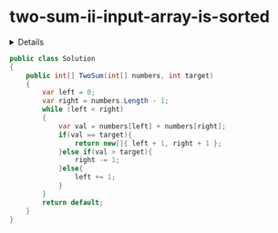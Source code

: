# two-sum-ii-input-array-is-sorted

<details>

给定一个已按照升序排列 的有序数组，找到两个数使得它们相加之和等于目标数。

函数应该返回这两个下标值 index1 和 index2，其中 index1 必须小于 index2。

说明:

返回的下标值（index1 和 index2）不是从零开始的。
你可以假设每个输入只对应唯一的答案，而且你不可以重复使用相同的元素。
示例:

输入: numbers = [2, 7, 11, 15], target = 9
输出: [1,2]
解释: 2 与 7 之和等于目标数 9 。因此 index1 = 1, index2 = 2 。

来源：力扣（LeetCode）
链接：https://leetcode-cn.com/problems/two-sum-ii-input-array-is-sorted
著作权归领扣网络所有。商业转载请联系官方授权，非商业转载请注明出处。

</details>

```C#
public class Solution
{
    public int[] TwoSum(int[] numbers, int target)
    {
        var left = 0;
        var right = numbers.Length - 1;
        while (left < right)
        {
            var val = numbers[left] + numbers[right];
            if(val == target){
                return new[]{ left + 1, right + 1 };
            }else if(val > target){
                right -= 1;
            }else{
                left += 1;
            }
        }
        return default;
    }
}
```